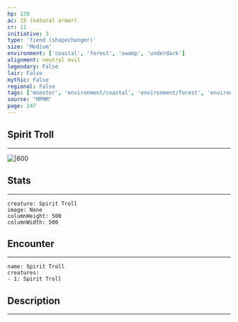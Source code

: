 ```yaml
---
hp: 130
ac: 15 (natural armor)
cr: 11
initiative: 3
type: 'fiend (shapechanger)'    
size: 'Medium'
environment: ['coastal', 'forest', 'swamp', 'underdark']
alignment: neutral evil
legendary: False
lair: False
mythic: False
regional: False
tags: ['monster', 'environment/coastal', 'environment/forest', 'environment/swamp', 'environment/underdark']
source: "MPMM"
page: 247
---
```


## Spirit Troll
---

![|600](D:/Program%20Files/5e.tools/img/bestiary/MPMM/Spirit%20Troll.webp)

## Stats
---

```statblock
creature: Spirit Troll
image: None
columnHeight: 500
columnWidth: 500
```

## Encounter
---

```encounter-table
name: Spirit Troll
creatures:
- 1: Spirit Troll
```

## Description
---




